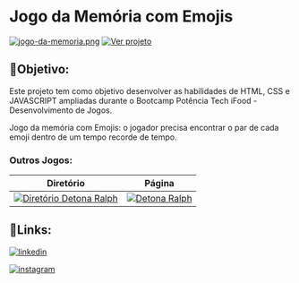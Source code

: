 # Jogo da Memória com Emojis


[![jogo-da-memoria.png](https://i.postimg.cc/QMqPkch3/jogo-da-memoria.png)](https://euingridsouza.github.io/Jogo_da_memoria/)
[![Ver projeto](https://img.shields.io/badge/Ver_projeto-black?style=for-the-badge&logoColor=white)](https://euingridsouza.github.io/Jogo_da_memoria/)



## 🎯Objetivo:


Este projeto tem como objetivo desenvolver as habilidades de HTML, CSS e JAVASCRIPT ampliadas durante o Bootcamp Potência Tech iFood - Desenvolvimento de Jogos.

Jogo da memória com Emojis: o jogador precisa encontrar o par de cada emoji dentro de um tempo recorde de tempo.




### Outros Jogos:
| Diretório  | Página|
| ------------- | ------------- |
| [![Diretório Detona Ralph](https://img.shields.io/badge/Detone_Ralph-black?style=for-the-badge&logo=github&logoColor=white)](https://github.com/EuIngridSouza/Game_Detona-Ralph)  | [![Detona Ralph](https://img.shields.io/badge/Detona_Ralph-black?style=for-the-badge&logoColor=white)](https://euingridsouza.github.io/Game_Detona-Ralph/)  |



## 🔗Links: 

[![linkedin](https://img.shields.io/badge/linkedin-0A66C2?style=for-the-badge&logo=linkedin&logoColor=white)](https://www.linkedin.com/in/ingrid-coelho-de-abreu-de-souza?utm_source=share&utm_campaign=share_via&utm_content=profile&utm_medium=android_app)

[![instagram](https://img.shields.io/badge/instagram-0A66C2?style=for-the-badge&logo=instagram&logoColor=white)](https://instagram.com/ingridcoelhoab.s?utm_source=qr&igshid=ZDExYjZkNGI0OA==)

